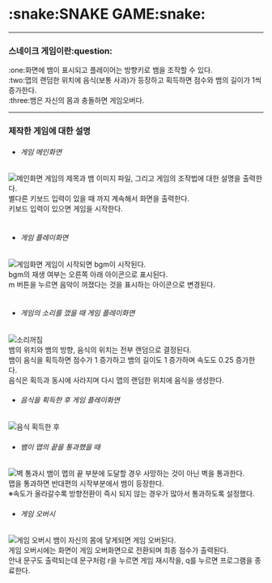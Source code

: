 <h1>:snake:SNAKE GAME:snake:</h1>
<hr>
<h3>스네이크 게임이란:question:</h3>
:one:화면에 뱀이 표시되고 플레이어는 방향키로 뱀을 조작할 수 있다.<br>
:two:맵의 랜덤한 위치에 음식(보통 사과)가 등장하고 획득하면 점수와 뱀의 길이가 1씩 증가한다.<br>
:three:뱀은 자신의 몸과 충돌하면 게임오버다.
<hr>
<h3>제작한 게임에 대한 설명</h3>

* <h6>게임 메인화면</h6>
<img src = https://user-images.githubusercontent.com/113351553/205493734-eec2c947-ee51-44c1-9cb1-303198e5dbfe.png alt = "메인화면">
   게임의 제목과 뱀 이미지 파일, 그리고 게임의 조작법에 대한 설명을 출력한다.<br>
   별다른 키보드 입력이 있을 때 까지 계속해서 화면을 출력한다.<br>
   키보드 입력이 있으면 게임을 시작한다.<br><br>
   
* <h6>게임 플레이화면</h6>
<img src = https://user-images.githubusercontent.com/113351553/205492356-96ada2a9-7725-43ff-a2e0-988642f76388.png alt = "게임화면">
  게임이 시작되면 bgm이 시작된다.<br>
  bgm의 재생 여부는 오른쪽 아래 아이콘으로 표시된다.<br>
  m 버튼을 누르면 음악이 꺼졌다는 것을 표시하는 아이콘으로 변경된다.<br><br>

* <h6>게임의 소리를 껐을 때 게임 플레이화면</h6>
<img src = https://user-images.githubusercontent.com/113351553/205493529-4ae39486-8e88-4c58-a413-cb0bc74f84ee.png alt = "소리꺼짐">
  <br>
  뱀의 위치와 뱀의 방향, 음식의 위치는 전부 랜덤으로 결정된다.<br>
  뱀이 음식을 획득하면 점수가 1 증가하고 뱀의 길이도 1 증가하며 속도도 0.25 증가한다.<br>
  음식은 획득과 동시에 사라지며 다시 맵의 랜덤한 위치에 음식을 생성한다.<br>
  
* <h6>음식을 획득한 후 게임 플레이화면</h6>
<img src = https://user-images.githubusercontent.com/113351553/205494198-11c468ee-335b-4ecb-a533-6200a0c52ab7.png alt = "음식 획득한 후">

* <h6>뱀이 맵의 끝을 통과했을 때</h6>
<img src = https://user-images.githubusercontent.com/113351553/205495785-a150d935-15f6-44d1-b73f-997cd054d5f2.png alt = "벽 통과시">
   뱀이 맵의 끝 부분에 도달할 경우 사망하는 것이 아닌 벽을 통과한다.<br>
   맵을 통과하면 반대편의 시작부분에서 뱀이 등장한다.<br>
   ※속도가 올라갈수록 방향전환이 즉시 되지 않는 경우가 많아서 통과하도록 설정했다.<br>
   
* <h6>게임 오버시</h6>
<img src = https://user-images.githubusercontent.com/113351553/205496188-752b275f-8c3b-44c2-9ebd-d4ac8b0a1bb2.png alt = "게임 오버시">
   뱀이 자신의 몸에 닿게되면 게임 오버된다.<br>
   게임 오버시에는 화면이 게임 오버화면으로 전환되며 최종 점수가 출력된다.<br>
   안내 문구도 출력되는데 문구처럼 r을 누르면 게임 재시작을, q를 누르면 프로그램을 종료한다.<br>
   
   
   
   
